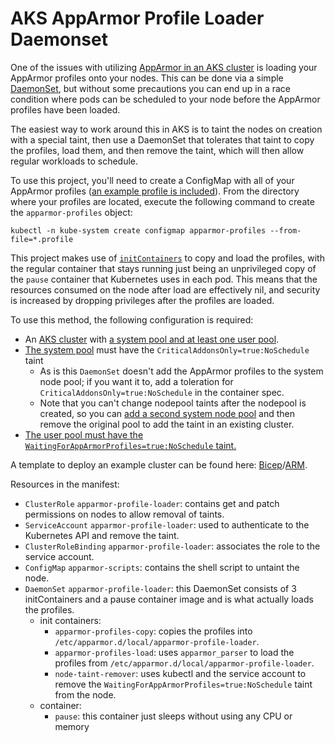 # AKS AppArmor Profile Loader Daemonset

One of the issues with utilizing [AppArmor in an AKS cluster](https://docs.microsoft.com/en-us/azure/aks/operator-best-practices-cluster-security#app-armor) is loading your AppArmor profiles onto your nodes. This can be done via a simple [DaemonSet](https://kubernetes.io/docs/concepts/workloads/controllers/daemonset/), but without some precautions you can end up in a race condition where pods can be scheduled to your node before the AppArmor profiles have been loaded.

The easiest way to work around this in AKS is to taint the nodes on creation with a special taint, then use a DaemonSet that tolerates that taint to copy the profiles, load them, and then remove the taint, which will then allow regular workloads to schedule.

To use this project, you'll need to create a ConfigMap with all of your AppArmor profiles ([an example profile is included](profiles.yaml)). From the directory where your profiles are located, execute the following command to create the `apparmor-profiles` object:

`kubectl -n kube-system create configmap apparmor-profiles --from-file=*.profile`

This project makes use of [`initContainers`](https://kubernetes.io/docs/concepts/workloads/pods/init-containers/) to copy and load the profiles, with the regular container that stays running just being an unprivileged copy of the `pause` container that Kubernetes uses in each pod. This means that the resources consumed on the node after load are effectively nil, and security is increased by dropping privileges after the profiles are loaded.

To use this method, the following configuration is required:
- An [AKS cluster](https://docs.microsoft.com/en-us/azure/aks/) with [a system pool and at least one user pool](https://docs.microsoft.com/en-us/azure/aks/use-multiple-node-pools).
- [The system pool](https://docs.microsoft.com/en-us/azure/aks/use-system-pools) must have the `CriticalAddonsOnly=true:NoSchedule` taint
  - As is this `DaemonSet` doesn't add the AppArmor profiles to the system node pool; if you want it to, add a toleration for `CriticalAddonsOnly=true:NoSchedule` in the container spec.
  - Note that you can't change nodepool taints after the nodepool is created, so you can [add a second system node pool](https://docs.microsoft.com/en-us/azure/aks/use-system-pools#add-a-dedicated-system-node-pool-to-an-existing-aks-cluster) and then remove the original pool to add the taint in an existing cluster.
- [The user pool must have the `WaitingForAppArmorProfiles=true:NoSchedule` taint.](https://docs.microsoft.com/en-us/azure/aks/use-multiple-node-pools#specify-a-taint-label-or-tag-for-a-node-pool)

A template to deploy an example cluster can be found here: [Bicep](cluster.bicep)/[ARM](cluster.json).

Resources in the manifest:
- `ClusterRole` `apparmor-profile-loader`: contains get and patch permissions on nodes to allow removal of taints.
- `ServiceAccount` `apparmor-profile-loader`: used to authenticate to the Kubernetes API and remove the taint.
- `ClusterRoleBinding` `apparmor-profile-loader`: associates the role to the service account.
- `ConfigMap` `apparmor-scripts`: contains the shell script to untaint the node.
- `DaemonSet` `apparmor-profile-loader`: this DaemonSet consists of 3 initContainers and a pause container image and is what actually loads the profiles.
  - init containers:
    - `apparmor-profiles-copy`: copies the profiles into `/etc/apparmor.d/local/apparmor-profile-loader`.
    - `apparmor-profiles-load`: uses `apparmor_parser` to load the profiles from `/etc/apparmor.d/local/apparmor-profile-loader`.
    - `node-taint-remover`: uses kubectl and the service account to remove the `WaitingForAppArmorProfiles=true:NoSchedule` taint from the node.
  - container:
    - `pause`: this container just sleeps without using any CPU or memory